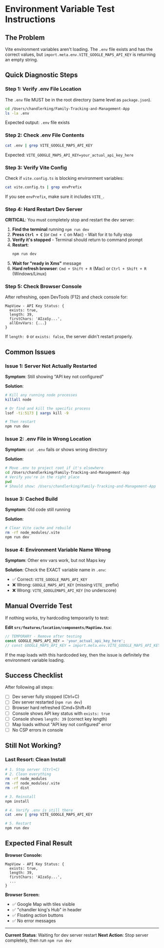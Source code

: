 # Environment Variable Test Instructions

## The Problem
Vite environment variables aren't loading. The `.env` file exists and has the correct values, but `import.meta.env.VITE_GOOGLE_MAPS_API_KEY` is returning an empty string.

## Quick Diagnostic Steps

### Step 1: Verify .env File Location
The `.env` file MUST be in the root directory (same level as `package.json`).

```bash
cd /Users/chandlerking/Family-Tracking-and-Management-App
ls -la .env
```

Expected output: `.env` file exists

### Step 2: Check .env File Contents
```bash
cat .env | grep VITE_GOOGLE_MAPS_API_KEY
```

Expected: `VITE_GOOGLE_MAPS_API_KEY=your_actual_api_key_here`

### Step 3: Verify Vite Config
Check if `vite.config.ts` is blocking environment variables:

```bash
cat vite.config.ts | grep envPrefix
```

If you see `envPrefix`, make sure it includes `VITE_`.

### Step 4: Hard Restart Dev Server

**CRITICAL**: You must completely stop and restart the dev server:

1. **Find the terminal** running `npm run dev`
2. **Press `Ctrl + C`** (or `Cmd + C` on Mac) - Wait for it to fully stop
3. **Verify it's stopped** - Terminal should return to command prompt
4. **Restart**: 
   ```bash
   npm run dev
   ```
5. **Wait for "ready in Xms"** message
6. **Hard refresh browser**: `Cmd + Shift + R` (Mac) or `Ctrl + Shift + R` (Windows/Linux)

### Step 5: Check Browser Console
After refreshing, open DevTools (F12) and check console for:

```
MapView - API Key Status: {
  exists: true,
  length: 39,
  firstChars: 'AIzaSy...',
  allEnvVars: {...}
}
```

If `length: 0` or `exists: false`, the server didn't restart properly.

## Common Issues

### Issue 1: Server Not Actually Restarted
**Symptom**: Still showing "API key not configured"

**Solution**: 
```bash
# Kill any running node processes
killall node

# Or find and kill the specific process
lsof -ti:5173 | xargs kill -9

# Then restart
npm run dev
```

### Issue 2: .env File in Wrong Location
**Symptom**: `cat .env` fails or shows wrong directory

**Solution**:
```bash
# Move .env to project root if it's elsewhere
cd /Users/chandlerking/Family-Tracking-and-Management-App
# Verify you're in the right place
pwd
# Should show: /Users/chandlerking/Family-Tracking-and-Management-App
```

### Issue 3: Cached Build
**Symptom**: Old code still running

**Solution**:
```bash
# Clear Vite cache and rebuild
rm -rf node_modules/.vite
npm run dev
```

### Issue 4: Environment Variable Name Wrong
**Symptom**: Other env vars work, but not Maps key

**Solution**:
Check the EXACT variable name in `.env`:
- ✅ Correct: `VITE_GOOGLE_MAPS_API_KEY`
- ❌ Wrong: `GOOGLE_MAPS_API_KEY` (missing `VITE_` prefix)
- ❌ Wrong: `VITE_GOOGLEMAPS_API_KEY` (no underscore)

## Manual Override Test

If nothing works, try hardcoding temporarily to test:

**Edit `src/features/location/components/MapView.tsx`:**

```typescript
// TEMPORARY - Remove after testing
const GOOGLE_MAPS_API_KEY = 'your_actual_api_key_here';
// const GOOGLE_MAPS_API_KEY = import.meta.env.VITE_GOOGLE_MAPS_API_KEY || '';
```

If the map loads with this hardcoded key, then the issue is definitely the environment variable loading.

## Success Checklist

After following all steps:

- [ ] Dev server fully stopped (Ctrl+C)
- [ ] Dev server restarted (`npm run dev`)
- [ ] Browser hard refreshed (Cmd+Shift+R)
- [ ] Console shows API key status with `exists: true`
- [ ] Console shows `length: 39` (correct key length)
- [ ] Map loads without "API key not configured" error
- [ ] No CSP errors in console

## Still Not Working?

### Last Resort: Clean Install

```bash
# 1. Stop server (Ctrl+C)
# 2. Clean everything
rm -rf node_modules
rm -rf node_modules/.vite
rm -rf dist

# 3. Reinstall
npm install

# 4. Verify .env is still there
cat .env | grep VITE_GOOGLE_MAPS_API_KEY

# 5. Restart
npm run dev
```

## Expected Final Result

**Browser Console:**
```
MapView - API Key Status: {
  exists: true,
  length: 39,
  firstChars: 'AIzaSy...',
  ...
}
```

**Browser Screen:**
- ✅ Google Map with tiles visible
- ✅ "chandler king's Hub" in header
- ✅ Floating action buttons
- ✅ No error messages

---

**Current Status**: Waiting for dev server restart
**Next Action**: Stop server completely, then run `npm run dev`

